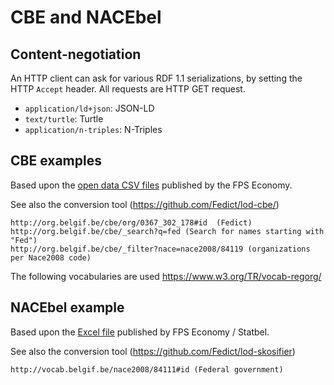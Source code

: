# CBE and NACEbel

## Content-negotiation

An HTTP client can ask for various  RDF 1.1 serializations, by setting the HTTP `Accept` header.
All requests are HTTP GET request.

  * `application/ld+json`: JSON-LD
  * `text/turtle`: Turtle
  * `application/n-triples`: N-Triples


## CBE examples

Based upon the [open data CSV files](https://kbopub.economie.fgov.be/kbo-open-data/login?lang=en) 
published by the FPS Economy.

See also the conversion tool (https://github.com/Fedict/lod-cbe/)

```
http://org.belgif.be/cbe/org/0367_302_178#id  (Fedict)
http://org.belgif.be/cbe/_search?q=fed (Search for names starting with "Fed")
http://org.belgif.be/cbe/_filter?nace=nace2008/84119 (organizations per Nace2008 code)
```

The following vocabularies are used https://www.w3.org/TR/vocab-regorg/

## NACEbel example

Based upon the [Excel file](http://statbel.fgov.be/nl/statistieken/gegevensinzameling/nomenclaturen/nacebel/) 
published by FPS Economy / Statbel.

See also the conversion tool (https://github.com/Fedict/lod-skosifier)

```
http://vocab.belgif.be/nace2008/84111#id (Federal government)
```

